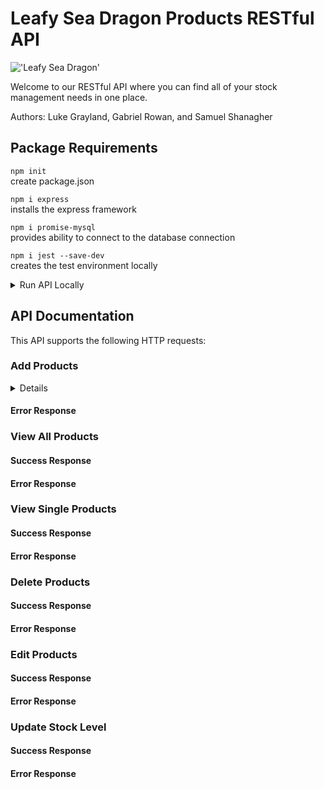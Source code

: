 
# Leafy Sea Dragon Products RESTful API
!['Leafy Sea Dragon'](https://ronbeckdesigns.com/wp/wp-content/uploads/2019/04/Leafy-Sea-Dragon-Photo_-NaSser-Alomairi-1500-1000.jpg)

Welcome to our RESTful API where you can find all of your stock management needs in one place.

Authors: Luke Grayland, Gabriel Rowan, and Samuel Shanagher

## Package Requirements

``npm init``			
create package.json

``npm i express``			
installs the express framework

``npm i promise-mysql``		
provides ability to connect to the database connection

``npm i jest --save-dev``		
creates the test environment locally

<details>  
<summary>Run API Locally</summary>  
<h3>Local Setup</h3>
<p>
Clone this repo:
```bash
git clone git@github.com:iO-Academy/2022-jan-products-api.git
```

Once cloned, first install the database stored in ``/lsd_products.sql``. Create a database named `lsd_products`, then open the SQL file in your MySQL GUI.

*You will need to amend the database`user` and `password` to match that of your MySQL DB in the `DbService.js` file*

After installing the database, install the vendor code by running the following globally in your command line:

```javascript
npm install nodemon -g
```
OR you may need to use
```javascript
sudo npm install nodemon -g
```
To run the application locally, ``cd`` into the project root then:

```javascript
nodemon start.js
```

**Do not close this terminal tab, it is a running process.**

The API will now be accessible at ``http://localhost:3000/``.

That is it, now you can enjoy managing your stock items.
</p>  


</details>  



## API Documentation
This API supports the following HTTP requests:
### Add Products
<details>
<h3>Route</h3>
<h5>URL:</h5> 	``/products``	
<h5>Method:</h5> 	``POST``	
<h5>URL Params:</h5> 	N/A
<h5>Example URL:</h5> 	``/products``	
<h5>Required POST Body Data:</h5> 	``SKU, name, price, stock_level``		
<h3>Success Response</h3>
<h5>Code:</h5>
``201``
<h5>Response:</h5>


	​​{

		"success": true,

		"message": "Success",

		"status": 201,

		"data": {

			"fieldCount": 0,

			"affectedRows": 1,

			"insertId": 14,

			"serverStatus": 2,

			"warningCount": 0,

			"message": "",

			"protocol41": true,

			"changedRows": 0

		}

	}

<h3>Error Response</h3>
<h5>Code:</h5>
``500``
<h5>Response:</h5>
Response:

	{

		"success": false,

		"message": "Error",

		"status": 500,

		"data": []

	}
</details>

#### Error Response

### View All Products

#### Success Response
#### Error Response

### View Single Products

#### Success Response
#### Error Response

### Delete Products

#### Success Response
#### Error Response

### Edit Products

#### Success Response
#### Error Response

### Update Stock Level

#### Success Response
#### Error Response